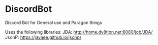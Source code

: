# DiscordBot
Discord Bot for General use and Paragon things

Uses the following libraries:
JDA: http://home.dv8tion.net:8080/job/JDA/
JsonP: https://javaee.github.io/jsonp/